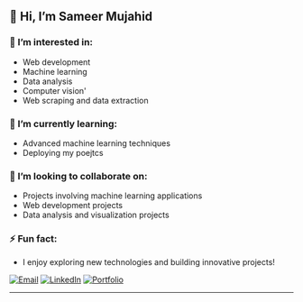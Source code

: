 ## 👋 Hi, I’m Sameer Mujahid
### 👀 I’m interested in:
- Web development
- Machine learning
- Data analysis
- Computer vision'
- Web scraping and data extraction
### 🌱 I’m currently learning:
- Advanced machine learning techniques
- Deploying my poejtcs
### 💞️ I’m looking to collaborate on:
- Projects involving machine learning applications
- Web development projects
- Data analysis and visualization projects


### ⚡ Fun fact:
- I enjoy exploring new technologies and building innovative projects!

[![Email](https://img.shields.io/badge/Email-sameermujahid7777@gmail.com-brightgreen?style=for-the-badge&logo=gmail)](mailto:sameermujahid7777@gmail.com)
[![LinkedIn](https://img.shields.io/badge/LinkedIn-Sameer_Mujahid-blue?style=for-the-badge&logo=linkedin)](https://www.linkedin.com/in/sameer-mujahid-shaik/)
[![Portfolio](https://img.shields.io/badge/Portfolio-View%20My%20Work-orange?style=for-the-badge&logo=github)](https://sameermujahid.github.io/)

---
